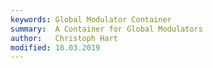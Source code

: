 ```yaml
---
keywords: Global Modulator Container
summary:  A Container for Global Modulators
author:   Christoph Hart
modified: 18.03.2019
---
```

